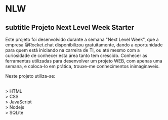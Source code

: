 # NLW

## subtitle Projeto Next Level Week Starter

Este projeto foi desenvolvido durante a semana "Next Level Week",
que a empresa @Rocket.chat disponibilizou gratuitamente,
dando a oportunidade para quem está iniciando na carreira de TI,
ou até mesmo com a curiosidade de conhecer esta área tanto tem crescido.
Conhecer as ferramentas utilizadas para desenvolver um projeto WEB,
com apenas uma semana, e coloca-lo em prática, trouxe-me conhecimentos inimaginaveis.

Neste projeto utiliza-se:

<br>> HTML
<br>> CSS
<br>> JavaScript
<br>> Nodejs
<br>> SQLite

